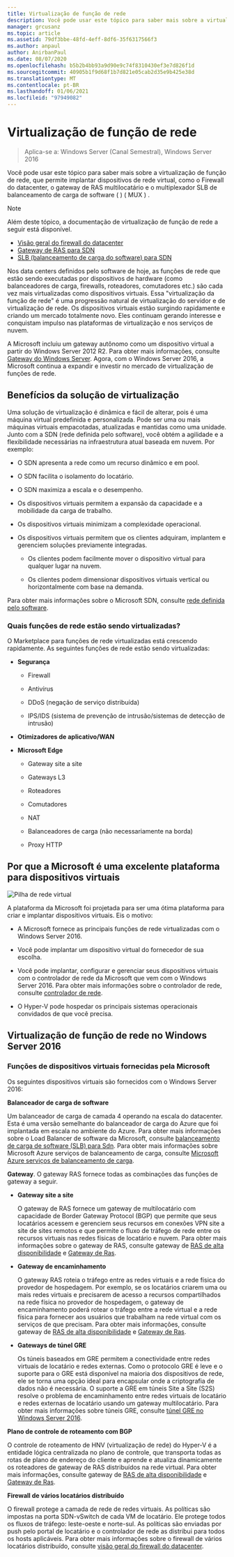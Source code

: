 ```yaml
---
title: Virtualização de função de rede
description: Você pode usar este tópico para saber mais sobre a virtualização de função de rede, que permite implantar dispositivos de rede virtual como firewall de datacenter, gateway de RAS multilocatário e SLB (balanceamento de carga de software) no Windows Server 2016.
manager: grcusanz
ms.topic: article
ms.assetid: 79df3bbe-48fd-4eff-8df6-35f6317566f3
ms.author: anpaul
author: AnirbanPaul
ms.date: 08/07/2020
ms.openlocfilehash: b5b2b4bb93a9d90e9c74f8310430ef3e7d826f1d
ms.sourcegitcommit: 40905b1f9d68f1b7d821e05cab2d35e9b425e38d
ms.translationtype: MT
ms.contentlocale: pt-BR
ms.lasthandoff: 01/06/2021
ms.locfileid: "97949082"
---
```

# <a name="network-function-virtualization"></a>Virtualização de função de rede

>Aplica-se a: Windows Server (Canal Semestral), Windows Server 2016

Você pode usar este tópico para saber mais sobre a virtualização de função de rede, que permite implantar dispositivos de rede virtual, como o Firewall do datacenter, o gateway de RAS multilocatário e o multiplexador SLB de balanceamento de carga de software \( \) \( MUX \) .

>[!NOTE]
>Além deste tópico, a documentação de virtualização de função de rede a seguir está disponível.
> - [Visão geral do firewall do datacenter](../../../sdn/technologies/network-function-virtualization/../../../sdn/technologies/network-function-virtualization/Datacenter-Firewall-Overview.md)
> - [Gateway de RAS para SDN](../../../sdn/technologies/network-function-virtualization/RAS-Gateway-for-SDN.md)
> - [SLB (balanceamento de carga do software) para SDN](./software-load-balancing-for-sdn.md)

Nos data centers definidos pelo software de hoje, as funções de rede que estão sendo executadas por dispositivos de hardware (como balanceadores de carga, firewalls, roteadores, comutadores etc.) são cada vez mais virtualizadas como dispositivos virtuais. Essa "virtualização da função de rede" é uma progressão natural de virtualização do servidor e de virtualização de rede. Os dispositivos virtuais estão surgindo rapidamente e criando um mercado totalmente novo. Eles continuam gerando interesse e conquistam impulso nas plataformas de virtualização e nos serviços de nuvem.

A Microsoft incluiu um gateway autônomo como um dispositivo virtual a partir do Windows Server 2012 R2. Para obter mais informações, consulte [Gateway do Windows Server](/previous-versions/windows/it-pro/windows-server-2012-R2-and-2012/dn313101(v=ws.11)). Agora, com o Windows Server 2016, a Microsoft continua a expandir e investir no mercado de virtualização de funções de rede.

## <a name="virtual-appliance-benefits"></a>Benefícios da solução de virtualização
Uma solução de virtualização é dinâmica e fácil de alterar, pois é uma máquina virtual predefinida e personalizada. Pode ser uma ou mais máquinas virtuais empacotadas, atualizadas e mantidas como uma unidade. Junto com a SDN (rede definida pelo software), você obtém a agilidade e a flexibilidade necessárias na infraestrutura atual baseada em nuvem. Por exemplo:

-   O SDN apresenta a rede como um recurso dinâmico e em pool.

-   O SDN facilita o isolamento do locatário.

-   O SDN maximiza a escala e o desempenho.

-   Os dispositivos virtuais permitem a expansão da capacidade e a mobilidade da carga de trabalho.

-   Os dispositivos virtuais minimizam a complexidade operacional.

-   Os dispositivos virtuais permitem que os clientes adquiram, implantem e gerenciem soluções previamente integradas.

    -   Os clientes podem facilmente mover o dispositivo virtual para qualquer lugar na nuvem.

    -   Os clientes podem dimensionar dispositivos virtuais vertical ou horizontalmente com base na demanda.

Para obter mais informações sobre o Microsoft SDN, consulte [rede definida pelo software](../../software-defined-networking.md).

### <a name="what-network-functions-are-being-virtualized"></a>Quais funções de rede estão sendo virtualizadas?
O Marketplace para funções de rede virtualizadas está crescendo rapidamente. As seguintes funções de rede estão sendo virtualizadas:

-   **Segurança**

    -   Firewall

    -   Antivírus

    -   DDoS (negação de serviço distribuída)

    -   IPS/IDS (sistema de prevenção de intrusão/sistemas de detecção de intrusão)

-   **Otimizadores de aplicativo/WAN**

-   **Microsoft Edge**

    -   Gateway site a site

    -   Gateways L3

    -   Roteadores

    -   Comutadores

    -   NAT

    -   Balanceadores de carga (não necessariamente na borda)

    -   Proxy HTTP

## <a name="why-microsoft-is-a-great-platform-for-virtual-appliances"></a>Por que a Microsoft é uma excelente plataforma para dispositivos virtuais
![Pilha de rede virtual](../../../media/Network-Function-Virtualization/Microsoft-Network-Function-Virtualization.png)

A plataforma da Microsoft foi projetada para ser uma ótima plataforma para criar e implantar dispositivos virtuais. Eis o motivo:

-   A Microsoft fornece as principais funções de rede virtualizadas com o Windows Server 2016.

-   Você pode implantar um dispositivo virtual do fornecedor de sua escolha.

-   Você pode implantar, configurar e gerenciar seus dispositivos virtuais com o controlador de rede da Microsoft que vem com o Windows Server 2016. Para obter mais informações sobre o controlador de rede, consulte [controlador de rede](../../../sdn/technologies/network-controller/Network-Controller.md).

-   O Hyper-V pode hospedar os principais sistemas operacionais convidados de que você precisa.

## <a name="network-function-virtualization-in-windows-server-2016"></a>Virtualização de função de rede no Windows Server 2016

### <a name="virtual-appliances-functions-provided-by-microsoft"></a>Funções de dispositivos virtuais fornecidas pela Microsoft
Os seguintes dispositivos virtuais são fornecidos com o Windows Server 2016:

**Balanceador de carga de software**

Um balanceador de carga de camada 4 operando na escala do datacenter. Esta é uma versão semelhante do balanceador de carga do Azure que foi implantada em escala no ambiente do Azure. Para obter mais informações sobre o Load Balancer de software da Microsoft, consulte [balanceamento de carga de software (SLB) para Sdn](/previous-versions/windows/server/mt632286(v=ws.12)). Para obter mais informações sobre Microsoft Azure serviços de balanceamento de carga, consulte [Microsoft Azure serviços de balanceamento de carga](https://azure.microsoft.com/blog/2014/04/08/microsoft-azure-load-balancing-services/).

**Gateway**. O gateway RAS fornece todas as combinações das funções de gateway a seguir.

-   **Gateway site a site**

    O gateway de RAS fornece um gateway de multilocatário com capacidade de Border Gateway Protocol (BGP) que permite que seus locatários acessem e gerenciem seus recursos em conexões VPN site a site de sites remotos e que permite o fluxo de tráfego de rede entre os recursos virtuais nas redes físicas de locatário e nuvem. Para obter mais informações sobre o gateway de RAS, consulte gateway de [RAS de alta disponibilidade](/previous-versions/windows/server/mt631692(v=ws.12)) e [Gateway de Ras](../../../../remote/remote-access/ras-gateway/ras-gateway.md).

-   **Gateway de encaminhamento**

    O gateway RAS roteia o tráfego entre as redes virtuais e a rede física do provedor de hospedagem. Por exemplo, se os locatários criarem uma ou mais redes virtuais e precisarem de acesso a recursos compartilhados na rede física no provedor de hospedagem, o gateway de encaminhamento poderá rotear o tráfego entre a rede virtual e a rede física para fornecer aos usuários que trabalham na rede virtual com os serviços de que precisam. Para obter mais informações, consulte gateway de [RAS de alta disponibilidade](/previous-versions/windows/server/mt631692(v=ws.12)) e [Gateway de Ras](../../../../remote/remote-access/ras-gateway/ras-gateway.md).

-   **Gateways de túnel GRE**

    Os túneis baseados em GRE permitem a conectividade entre redes virtuais de locatário e redes externas. Como o protocolo GRE é leve e o suporte para o GRE está disponível na maioria dos dispositivos de rede, ele se torna uma opção ideal para encapsular onde a criptografia de dados não é necessária. O suporte a GRE em túneis Site a Site (S2S) resolve o problema de encaminhamento entre redes virtuais de locatário e redes externas de locatário usando um gateway multilocatário. Para obter mais informações sobre túneis GRE, consulte [túnel GRE no Windows Server 2016](../../../../remote/remote-access/ras-gateway/gre-tunneling-windows-server.md).

**Plano de controle de roteamento com BGP**

O controle de roteamento de HNV (virtualização de rede) do Hyper-V é a entidade lógica centralizada no plano de controle, que transporta todas as rotas de plano de endereço do cliente e aprende e atualiza dinamicamente os roteadores de gateway de RAS distribuídos na rede virtual. Para obter mais informações, consulte gateway de [RAS de alta disponibilidade](/previous-versions/windows/server/mt631692(v=ws.12)) e [Gateway de Ras](../../../../remote/remote-access/ras-gateway/ras-gateway.md).

**Firewall de vários locatários distribuído**

O firewall protege a camada de rede de redes virtuais. As políticas são impostas na porta SDN-vSwitch de cada VM de locatário. Ele protege todos os fluxos de tráfego: leste-oeste e norte-sul. As políticas são enviadas por push pelo portal de locatário e o controlador de rede as distribui para todos os hosts aplicáveis. Para obter mais informações sobre o firewall de vários locatários distribuído, consulte [visão geral do firewall do datacenter](../../../sdn/technologies/network-function-virtualization/../../../sdn/technologies/network-function-virtualization/Datacenter-Firewall-Overview.md).